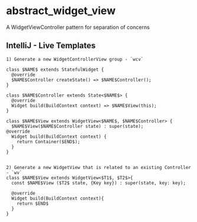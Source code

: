 # abstract_widget_view

A WidgetViewController pattern for separation of concerns




## IntelliJ - Live Templates

    1) Generate a new WidgetControllerView group - `wcv`

    class $NAME$ extends StatefulWidget {
      @override
      $NAME$Controller createState() => $NAME$Controller();
    }

    class $NAME$Controller extends State<$NAME$> {
      @override
      Widget build(BuildContext context) => $NAME$View(this);
    }

    class $NAME$View extends WidgetView<$NAME$, $NAME$Controller> {
      $NAME$View($NAME$Controller state) : super(state);
    @override
      Widget build(BuildContext context) {
        return Container($END$);
      }
    }


    2) Generate a new WidgetView that is related to an existing Controller - `wv`
    class $NAME$View extends WidgetView<$T1$, $T2$>{
      const $NAME$View ($T2$ state, {Key key}) : super(state, key: key);

      @override
      Widget build(BuildContext context){
        return $END$
      }
    }
